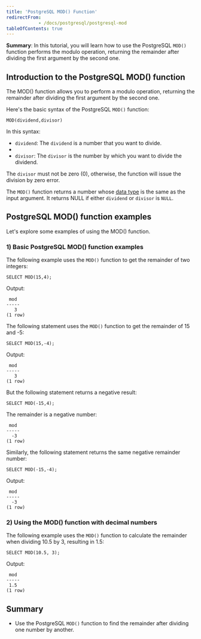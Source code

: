 ```yaml
---
title: 'PostgreSQL MOD() Function'
redirectFrom: 
            - /docs/postgresql/postgresql-mod
tableOfContents: true
---
```



**Summary**: In this tutorial, you will learn how to use the PostgreSQL `MOD()` function performs the modulo operation, returning the remainder after dividing the first argument by the second one.

## Introduction to the PostgreSQL MOD() function

The MOD() function allows you to perform a modulo operation, returning the remainder after dividing the first argument by the second one.

Here's the basic syntax of the PostgreSQL `MOD()` function:

```
MOD(dividend,divisor)
```

In this syntax:

- `dividend`: The `dividend` is a number that you want to divide.
-
- `divisor`: The `divisor` is the number by which you want to divide the dividend.

The `divisor` must not be zero (0), otherwise, the function will issue the division by zero error.

The `MOD()` function returns a number whose [data type](/docs/postgresql/postgresql-data-types) is the same as the input argument. It returns NULL if either `dividend` or `divisor` is `NULL`.

## PostgreSQL MOD() function examples

Let's explore some examples of using the MOD() function.

### 1) Basic PostgreSQL MOD() function examples

The following example uses the `MOD()` function to get the remainder of two integers:

```
SELECT MOD(15,4);
```

Output:

```
 mod
-----
   3
(1 row)
```

The following statement uses the `MOD()` function to get the remainder of 15 and -5:

```
SELECT MOD(15,-4);
```

Output:

```
 mod
-----
   3
(1 row)
```

But the following statement returns a negative result:

```
SELECT MOD(-15,4);
```

The remainder is a negative number:

```
 mod
-----
  -3
(1 row)
```

Similarly, the following statement returns the same negative remainder number:

```
SELECT MOD(-15,-4);
```

Output:

```
 mod
-----
  -3
(1 row)
```

### 2) Using the MOD() function with decimal numbers

The following example uses the `MOD()` function to calculate the remainder when dividing 10.5 by 3, resulting in 1.5:

```
SELECT MOD(10.5, 3);
```

Output:

```
 mod
-----
 1.5
(1 row)
```

## Summary

- Use the PostgreSQL `MOD()` function to find the remainder after dividing one number by another.
